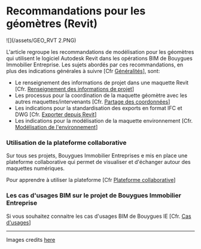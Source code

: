 # Recommandations pour les géomètres \(Revit\)

![](/assets/GEO_RVT 2.PNG)

L'article regroupe les recommandations de modélisation pour les géomètres qui utilisent le logiciel Autodesk Revit dans les opérations BIM de Bouygues Immobilier Entreprise. Les sujets abordés par ces recommandations, en plus des indications générales à suivre \[Cfr [Généralités](/04_Recommandations-de-modelisation/Generalites.md)\], sont:

* Le renseignement des informations de projet dans une maquette Revit \[Cfr. [Renseignement des informations de projet](/04_Recommandations-de-modelisation/Info-projet-Revit.md)\]
* Les processus pour la coordination de la maquette géomètre avec les autres maquettes/intervenants  \[Cfr. [Partage des coordonnées](/04_Recommandations-de-modelisation/01_Geometre-Revit/GEO-RVT_Partage-des-coordonnées.md)\] 
* Les indications pour la standardisation des exports en format IFC et DWG \[Cfr. [Exporter depuis Revit](/04_Recommandations-de-modelisation/Export-depuis-Revit.md)\]
* Les indications pour la modélisation de la maquette environnement  \[Cfr. [Modélisation de l'environnement](/04_Recommandations-de-modelisation/01_Geometre-Revit/GEO-RVT_Modelisation-environnement.md)\]

### Utilisation de la plateforme collaborative

Sur tous ses projets, Bouygues Immobilier Entreprises e mis en place une plateforme collaborative qui permet de visualiser et d'échanger autour des maquettes numériques.

Pour apprendre à utiliser la plateforme \[Cfr [Plateforme collaborative](/02_PlateformeBIM/README.md)\]

### Les cas d'usages BIM sur le projet de Bouygues Immobilier Entreprise

Si vous souhaitez connaitre les cas d'usages BIM de Bouygues IE \[Cfr. [Cas d'usages](/03_CasUsages/README.md)\]

---

Images credits [here ](/Credit.md)

